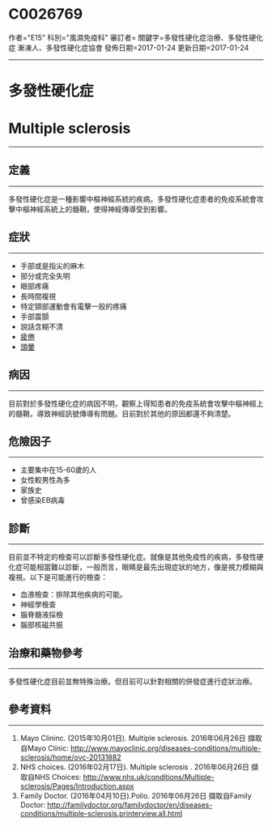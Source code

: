 # C0026769
作者="E15"
科別="風濕免疫科"
審訂者=
關鍵字=多發性硬化症治療、多發性硬化症 漸凍人、多發性硬化症協會
發佈日期=2017-01-24
更新日期=2017-01-24

----------
# 多發性硬化症 
# Multiple sclerosis
----------
## 定義
----------

多發性硬化症是一種影響中樞神經系統的疾病。多發性硬化症患者的免疫系統會攻擊中樞神經系統上的髓鞘，使得神經傳導受到影響。

## 症狀
----------
- 手部或是指尖的麻木
- 部分或完全失明
- 眼部疼痛
- 長時間複視
- 特定頸部運動會有電擊一般的疼痛
- 手部震顫
- 說話含糊不清
- [疲倦](C0015672)
- [頭暈](C0012833)
## 病因
----------

目前對於多發性硬化症的病因不明，觀察上得知患者的免疫系統會攻擊中樞神經上的髓鞘，導致神經訊號傳導有問題。目前對於其他的原因都還不夠清楚。

## 危險因子
----------
- 主要集中在15-60歲的人
- 女性較男性為多
- 家族史
- 曾感染EB病毒
## 診斷
----------

目前並不特定的檢查可以診斷多發性硬化症。就像是其他免疫性的疾病，多發性硬化症可能相當難以診斷，一般而言，眼睛是最先出現症狀的地方，像是視力模糊與複視。以下是可能進行的檢查：

- 血液檢查：排除其他疾病的可能。
- 神經學檢查
- 腦脊髓液採檢
- 腦部核磁共振 
## 治療和藥物參考
----------

多發性硬化症目前並無特殊治療。但目前可以針對相關的併發症進行症狀治療。

## 參考資料
----------
1. Mayo Clininc. (2015年10月01日). Multiple sclerosis. 2016年06月26日 擷取自Mayo Clinic:
  http://www.mayoclinic.org/diseases-conditions/multiple-sclerosis/home/ovc-20131882
2. NHS choices. (2016年02月17日). Multiple sclerosis . 2016年06月26日 擷取自NHS Choices:
  http://www.nhs.uk/conditions/Multiple-sclerosis/Pages/Introduction.aspx
3. Family Doctor. (2016年04月10日).Polio. 2016年06月26日 擷取自Family Doctor:
  http://familydoctor.org/familydoctor/en/diseases-conditions/multiple-sclerosis.printerview.all.html

